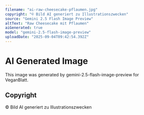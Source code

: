 ```yaml
---
filename: "ai-raw-cheesecake-pflaumen.jpg"
copyright: "© Bild AI generiert zu Illustrationszwecken"
source: "Gemini 2.5 Flash Image Preview"
altText: "Raw Cheesecake mit Pflaumen"
aiGenerated: true
model: "gemini-2.5-flash-image-preview"
uploadDate: "2025-09-04T09:42:54.392Z"
---
```


# AI Generated Image

This image was generated by gemini-2.5-flash-image-preview for VeganBlatt.

## Copyright
© Bild AI generiert zu Illustrationszwecken
